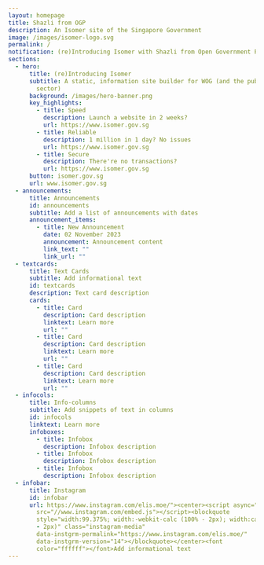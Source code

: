 ```yaml
---
layout: homepage
title: Shazli from OGP
description: An Isomer site of the Singapore Government
image: /images/isomer-logo.svg
permalink: /
notification: (re)Introducing Isomer with Shazli from Open Government Products
sections:
  - hero:
      title: (re)Introducing Isomer
      subtitle: A static, information site builder for WOG (and the public healthcare
        sector)
      background: /images/hero-banner.png
      key_highlights:
        - title: Speed
          description: Launch a website in 2 weeks?
          url: https://www.isomer.gov.sg
        - title: Reliable
          description: 1 million in 1 day? No issues
          url: https://www.isomer.gov.sg
        - title: Secure
          description: There're no transactions?
          url: https://www.isomer.gov.sg
      button: isomer.gov.sg
      url: www.isomer.gov.sg
  - announcements:
      title: Announcements
      id: announcements
      subtitle: Add a list of announcements with dates
      announcement_items:
        - title: New Announcement
          date: 02 November 2023
          announcement: Announcement content
          link_text: ""
          link_url: ""
  - textcards:
      title: Text Cards
      subtitle: Add informational text
      id: textcards
      description: Text card description
      cards:
        - title: Card
          description: Card description
          linktext: Learn more
          url: ""
        - title: Card
          description: Card description
          linktext: Learn more
          url: ""
        - title: Card
          description: Card description
          linktext: Learn more
          url: ""
  - infocols:
      title: Info-columns
      subtitle: Add snippets of text in columns
      id: infocols
      linktext: Learn more
      infoboxes:
        - title: Infobox
          description: Infobox description
        - title: Infobox
          description: Infobox description
        - title: Infobox
          description: Infobox description
  - infobar:
      title: Instagram
      id: infobar
      url: https://www.instagram.com/elis.moe/"><center><script async=""
        src="//www.instagram.com/embed.js"></script><blockquote
        style="width:99.375%; width:-webkit-calc (100% - 2px); width:calc (100%
        - 2px)" class="instagram-media"
        data-instgrm-permalink="https://www.instagram.com/elis.moe/"
        data-instgrm-version="14"></blockquote></center><font
        color="ffffff"></font>Add informational text
---
```

